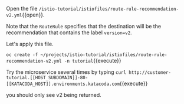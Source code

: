 Open the file `/istio-tutorial/istiofiles/route-rule-recommendation-v2.yml`{{open}}.

Note that the `RouteRule` specifies that the destination will be the recommendation that contains the label `version=v2`.

Let's apply this file.

`oc create -f ~/projects/istio-tutorial/istiofiles/route-rule-recommendation-v2.yml -n tutorial`{{execute}}

Try the microservice several times by typing `curl http://customer-tutorial.[[HOST_SUBDOMAIN]]-80-[[KATACODA_HOST]].environments.katacoda.com`{{execute}}

you should only see v2 being returned.